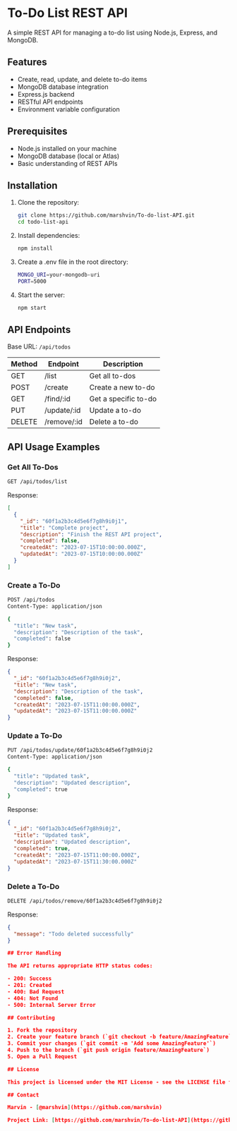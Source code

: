 # To-Do List REST API

A simple REST API for managing a to-do list using Node.js, Express, and MongoDB.

## Features

- Create, read, update, and delete to-do items
- MongoDB database integration
- Express.js backend
- RESTful API endpoints
- Environment variable configuration

## Prerequisites

- Node.js installed on your machine
- MongoDB database (local or Atlas)
- Basic understanding of REST APIs

## Installation

1. Clone the repository:
   ```bash
   git clone https://github.com/marshvin/To-do-list-API.git
   cd todo-list-api
   ```

2. Install dependencies:
   ```bash
   npm install
   ```

3. Create a .env file in the root directory:
   ```bash
   MONGO_URI=your-mongodb-uri
   PORT=5000
   ```

4. Start the server:
   ```bash
   npm start
   ```

## API Endpoints

Base URL: `/api/todos`

| Method | Endpoint | Description |
|--------|----------|-------------|
| GET    | /list        | Get all to-dos |
| POST   | /create        | Create a new to-do |
| GET    | /find/:id     | Get a specific to-do |
| PUT    | /update/:id     | Update a to-do |
| DELETE | /remove/:id     | Delete a to-do |

## API Usage Examples

### Get All To-Dos
```bash
GET /api/todos/list 
```

Response:
```json
[
  {
    "_id": "60f1a2b3c4d5e6f7g8h9i0j1",
    "title": "Complete project",
    "description": "Finish the REST API project",
    "completed": false,
    "createdAt": "2023-07-15T10:00:00.000Z",
    "updatedAt": "2023-07-15T10:00:00.000Z"
  }
]
```

### Create a To-Do
```bash
POST /api/todos
Content-Type: application/json

{
  "title": "New task",
  "description": "Description of the task",
  "completed": false
}
```

Response:
```json
{
  "_id": "60f1a2b3c4d5e6f7g8h9i0j2",
  "title": "New task",
  "description": "Description of the task",
  "completed": false,
  "createdAt": "2023-07-15T11:00:00.000Z",
  "updatedAt": "2023-07-15T11:00:00.000Z"
}
```

### Update a To-Do
```bash
PUT /api/todos/update/60f1a2b3c4d5e6f7g8h9i0j2
Content-Type: application/json

{
  "title": "Updated task",
  "description": "Updated description",
  "completed": true
}
```

Response:
```json
{
  "_id": "60f1a2b3c4d5e6f7g8h9i0j2",
  "title": "Updated task",
  "description": "Updated description",
  "completed": true,
  "createdAt": "2023-07-15T11:00:00.000Z",
  "updatedAt": "2023-07-15T11:30:00.000Z"
}
```

### Delete a To-Do
```bash
DELETE /api/todos/remove/60f1a2b3c4d5e6f7g8h9i0j2
```

Response:
```json
{
  "message": "Todo deleted successfully"
}

## Error Handling

The API returns appropriate HTTP status codes:

- 200: Success
- 201: Created
- 400: Bad Request
- 404: Not Found
- 500: Internal Server Error

## Contributing

1. Fork the repository
2. Create your feature branch (`git checkout -b feature/AmazingFeature`)
3. Commit your changes (`git commit -m 'Add some AmazingFeature'`)
4. Push to the branch (`git push origin feature/AmazingFeature`)
5. Open a Pull Request

## License

This project is licensed under the MIT License - see the LICENSE file for details.

## Contact

Marvin - [@marshvin](https://github.com/marshvin)

Project Link: [https://github.com/marshvin/To-do-list-API](https://github.com/marshvin/To-do-list-API)